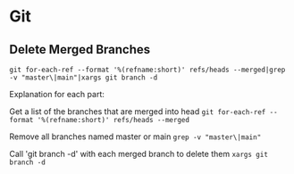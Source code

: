 # Git

## Delete Merged Branches

```git for-each-ref --format '%(refname:short)' refs/heads --merged|grep -v "master\|main"|xargs git branch -d```

Explanation for each part:

Get a list of the branches that are merged into head
```git for-each-ref --format '%(refname:short)' refs/heads --merged```

Remove all branches named master or main
```grep -v "master\|main"```

Call 'git branch -d' with each merged branch to delete them
```xargs git branch -d```